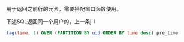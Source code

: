用于返回之前行的元素，需要搭配窗口函数使用。


下述SQL返回同一个用户的，上一条ji l

```sql
lag(time, 1) OVER (PARTITION BY uid ORDER BY time desc) pre_time
```